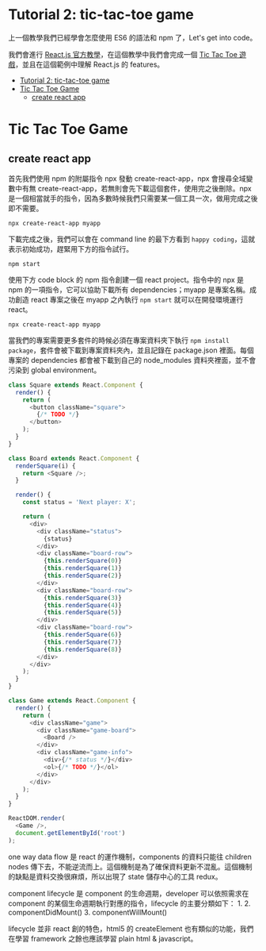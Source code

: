 # Tutorial 2: tic-tac-toe game

上一個教學我們已經學會怎麼使用 ES6 的語法和 npm 了，Let's get into code。

我們會進行 [React.js 官方教學](https://reactjs.org/tutorial/tutorial.html)，在這個教學中我們會完成一個 [Tic Tac Toe 遊戲](https://codepen.io/gaearon/pen/gWWZgR?editors=0010)，並且在這個範例中理解 React.js 的 features。

- [Tutorial 2: tic-tac-toe game](#tutorial-2-tic-tac-toe-game)
- [Tic Tac Toe Game](#tic-tac-toe-game)
  - [create react app](#create-react-app)

# Tic Tac Toe Game

## create react app
首先我們使用 npm 的附屬指令 npx 發動 create-react-app，npx 會搜尋全域變數中有無 create-react-app，若無則會先下載這個套件，使用完之後刪除。npx 是一個相當就手的指令，因為多數時候我們只需要某一個工具一次，做用完成之後即不需要。

```shell
npx create-react-app myapp
```
下載完成之後，我們可以會在 command line 的最下方看到 `happy coding`，這就表示初始成功，趕緊用下方的指令試行。

```shell
npm start
```

使用下方 code block 的 npm 指令創建一個 react project。指令中的 npx 是 npm 的一項指令，它可以協助下載所有 dependencies；myapp 是專案名稱。成功創造 react 專案之後在 myapp 之內執行 `npm start` 就可以在開發環境運行 react。
```shell
npx create-react-app myapp
```

當我們的專案需要更多套件的時候必須在專案資料夾下執行 `npm install package`，套件會被下載到專案資料夾內，並且記錄在 package.json 裡面。每個專案的 dependencies 都會被下載到自己的 node_modules 資料夾裡面，並不會污染到 global environment。



``` javascript
class Square extends React.Component {
  render() {
    return (
      <button className="square">
        {/* TODO */}
      </button>
    );
  }
}

class Board extends React.Component {
  renderSquare(i) {
    return <Square />;
  }

  render() {
    const status = 'Next player: X';

    return (
      <div>
        <div className="status">
          {status}
        </div>
        <div className="board-row">
          {this.renderSquare(0)}
          {this.renderSquare(1)}
          {this.renderSquare(2)}
        </div>
        <div className="board-row">
          {this.renderSquare(3)}
          {this.renderSquare(4)}
          {this.renderSquare(5)}
        </div>
        <div className="board-row">
          {this.renderSquare(6)}
          {this.renderSquare(7)}
          {this.renderSquare(8)}
        </div>
      </div>
    );
  }
}

class Game extends React.Component {
  render() {
    return (
      <div className="game">
        <div className="game-board">
          <Board />
        </div>
        <div className="game-info">
          <div>{/* status */}</div>
          <ol>{/* TODO */}</ol>
        </div>
      </div>
    );
  }
}

ReactDOM.render(
  <Game />,
  document.getElementById('root')
);

```


one way data flow 是 react 的運作機制，components 的資料只能往 children nodes 傳下去，不能逆流而上。這個機制是為了確保資料更新不混亂。這個機制的缺點是資料交換很麻煩，所以出現了 state 儲存中心的工具 redux。

component lifecycle 是 component 的生命週期，developer 可以依照需求在 component 的某個生命週期執行對應的指令，lifecycle 的主要分類如下：
1. 
2. componentDidMount()
3. componentWillMount()

lifecycle 並非 react 創的特色，html5 的 createElement 也有類似的功能，我們在學習 framework 之餘也應該學習 plain html & javascript。